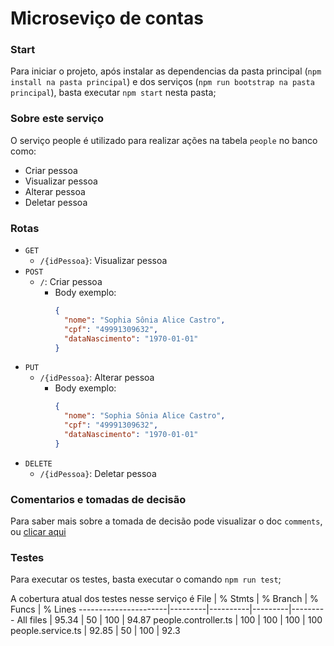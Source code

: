 # Microseviço de contas

### Start

Para iniciar o projeto, após instalar as dependencias da pasta principal (`npm install na pasta principal`) e dos serviços (`npm run bootstrap na pasta principal`), basta executar `npm start` nesta pasta;

### Sobre este serviço

O serviço people é utilizado para realizar ações na tabela `people` no banco como:

- Criar pessoa
- Visualizar pessoa
- Alterar pessoa
- Deletar pessoa

### Rotas

- `GET`
  - `/{idPessoa}`: Visualizar pessoa
- `POST`
  - `/`: Criar pessoa
    - Body exemplo:
      ```json
      {
        "nome": "Sophia Sônia Alice Castro",
        "cpf": "49991309632",
        "dataNascimento": "1970-01-01"
      }
      ```
- `PUT`
  - `/{idPessoa}`: Alterar pessoa
    - Body exemplo:
      ```json
      {
        "nome": "Sophia Sônia Alice Castro",
        "cpf": "49991309632",
        "dataNascimento": "1970-01-01"
      }
      ```
- `DELETE`
  - `/{idPessoa}`: Deletar pessoa

### Comentarios e tomadas de decisão

Para saber mais sobre a tomada de decisão pode visualizar o doc `comments`, ou [clicar aqui](../../docs/comments.md)

### Testes

Para executar os testes, basta executar o comando `npm run test`;

A cobertura atual dos testes nesse serviço é
File | % Stmts | % Branch | % Funcs | % Lines
----------------------|---------|----------|---------|---------
All files | 95.34 | 50 | 100 | 94.87
people.controller.ts | 100 | 100 | 100 | 100
people.service.ts | 92.85 | 50 | 100 | 92.3
